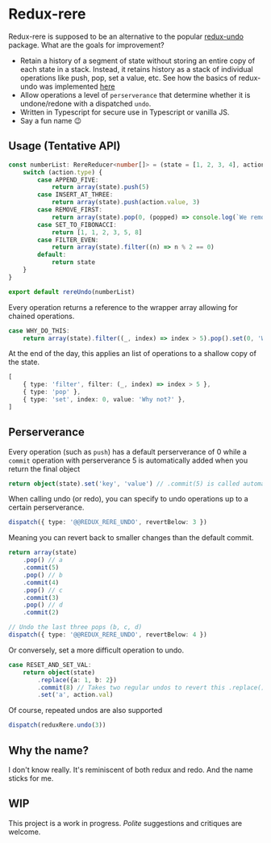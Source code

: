 <!-- @format -->

# Redux-rere

Redux-rere is supposed to be an alternative to the popular [redux-undo](https://github.com/omnidan/redux-undo) package. What are the goals for improvement?

-   Retain a history of a segment of state without storing an entire copy of each state in a stack. Instead, it retains history as a stack of individual operations like push, pop, set a value, etc. See how the basics of redux-undo was implemented [here](https://redux.js.org/recipes/implementing-undo-history)
-   Allow operations a level of `perserverance` that determine whether it is undone/redone with a dispatched `undo`.
-   Written in Typescript for secure use in Typescript or vanilla JS.
-   Say a fun name :wink:

## Usage (Tentative API)

```ts
const numberList: RereReducer<number[]> = (state = [1, 2, 3, 4], action) => {
    switch (action.type) {
        case APPEND_FIVE:
            return array(state).push(5)
        case INSERT_AT_THREE:
            return array(state).push(action.value, 3)
        case REMOVE_FIRST:
            return array(state).pop(0, (popped) => console.log(`We removed ${popped}`))
        case SET_TO_FIBONACCI:
            return [1, 1, 2, 3, 5, 8]
        case FILTER_EVEN:
            return array(state).filter((n) => n % 2 == 0)
        default:
            return state
    }
}

export default rereUndo(numberList)
```

Every operation returns a reference to the wrapper array allowing for chained operations.

```ts
case WHY_DO_THIS:
    return array(state).filter((_, index) => index > 5).pop().set(0, 'Why not?')
```

At the end of the day, this applies an list of operations to a shallow copy of the state.

<!-- prettier-ignore -->
```ts
[
    { type: 'filter', filter: (_, index) => index > 5 },
    { type: 'pop' },
    { type: 'set', index: 0, value: 'Why not?' },
]
```

## Perserverance

Every operation (such as `push`) has a default perserverance of 0 while a `commit` operation
with perserverance 5 is automatically added when you return the final object

```ts
return object(state).set('key', 'value') // .commit(5) is called automatically
```

When calling undo (or redo), you can specify to undo operations up to a certain perserverance.

```ts
dispatch({ type: '@@REDUX_RERE_UNDO', revertBelow: 3 })
```

Meaning you can revert back to smaller changes than the default commit.

```ts
return array(state)
    .pop() // a
    .commit(5)
    .pop() // b
    .commit(4)
    .pop() // c
    .commit(3)
    .pop() // d
    .commit(2)

// Undo the last three pops (b, c, d)
dispatch({ type: '@@REDUX_RERE_UNDO', revertBelow: 4 })
```

Or conversely, set a more difficult operation to undo.

```ts
case RESET_AND_SET_VAL:
    return object(state)
        .replace({a: 1, b: 2})
        .commit(8) // Takes two regular undos to revert this .replace()
        .set('a', action.val)
```

Of course, repeated undos are also supported

```ts
dispatch(reduxRere.undo(3))
```

## Why the name?

I don't know really. It's reminiscent of both redux and redo. And the name sticks for me.

## WIP

This project is a work in progress. _Polite_ suggestions and critiques are welcome.
